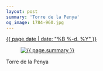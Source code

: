 ```yaml
---
layout: post
summary: 'Torre de la Penya'
og_image: 1784-960.jpg
---
```


<div class="post">
 <time>
  <a href="/1784">
   {{ page.date | date: "%B %-d, %Y" }}
  </a>
 </time>
 <a href="/1784">
  <figure data-taken="7/1/2023">
   <img alt="{{ page.summary }}" sizes="(min-width: 700px) 50vw, calc(100vw - 2rem)" src="{{ site.assets_url }}/1784-480.jpg" srcset="{{ site.assets_url }}/1784-240.jpg 240w, {{ site.assets_url }}/1784-480.jpg 480w, {{ site.assets_url }}/1784-720.jpg 720w, {{ site.assets_url }}/1784-960.jpg 960w"/>
  </figure>
 </a>
 <span>
  Torre de la Penya
 </span>
</div>
